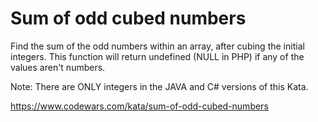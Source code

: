 # Sum of odd cubed numbers

Find the sum of the odd numbers within an array, after cubing the initial integers. This function will return undefined (NULL in PHP) if any of the values aren't numbers.

Note: There are ONLY integers in the JAVA and C# versions of this Kata.

https://www.codewars.com/kata/sum-of-odd-cubed-numbers
